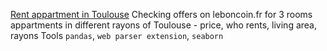 <a href="https://github.com/EkaterinaTerentyeva/data_analyst_portfolio/blob/main/Rent%20apartment%20Toulouse.ipynb">Rent appartment in Toulouse</a> 
Checking offers on leboncoin.fr for 3 rooms appartments in different rayons of Toulouse - price, who rents, living area, rayons 
Tools `pandas`, `web parser extension`, `seaborn`

